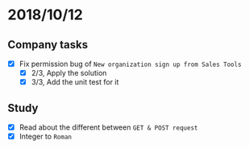 # 2018/10/12

## Company tasks
- [x] Fix permission bug of `New organization sign up from Sales Tools`
   - [x] 2/3, Apply the solution
   - [x] 3/3, Add the unit test for it

## Study
- [x] Read about the different between `GET & POST request`
- [x] Integer to `Roman`